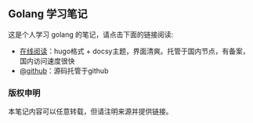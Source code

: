 ## Golang 学习笔记

这是个人学习 golang 的笔记，请点击下面的链接阅读:

- [在线阅读](https://skyao.net/learning-golang/)：hugo格式 + docsy主题，界面清爽。托管于国内节点，有备案，国内访问速度很快
- [@github](https://github.com/skyao/learning-golang/)：源码托管于github

### 版权申明

本笔记内容可以任意转载，但请注明来源并提供链接。

